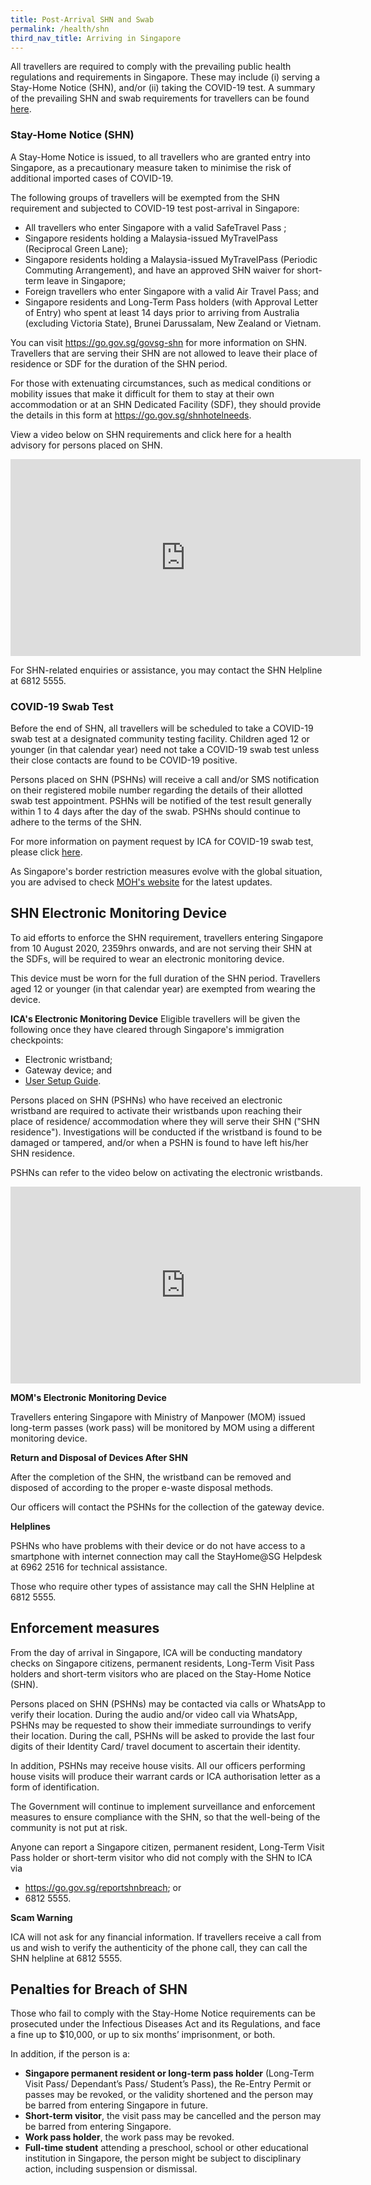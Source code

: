 ```yaml
---
title: Post-Arrival SHN and Swab
permalink: /health/shn
third_nav_title: Arriving in Singapore
---
```

All travellers are required to comply with the prevailing public health regulations and requirements in Singapore. These may include (i) serving a Stay-Home Notice (SHN), and/or (ii) taking the COVID-19 test. A summary of the prevailing SHN and swab requirements for travellers can be found [here](/files/SHN-and-swab-summary-161020.pdf).

### Stay-Home Notice (SHN)

A Stay-Home Notice is issued, to all travellers who are granted entry into Singapore, as a precautionary measure taken to minimise the risk of additional imported cases of COVID-19.

The following groups of travellers will be exempted from the SHN requirement and subjected to COVID-19 test post-arrival in Singapore:

- All travellers who enter Singapore with a valid SafeTravel Pass ;
- Singapore residents holding a Malaysia-issued MyTravelPass (Reciprocal Green Lane);
- Singapore residents holding a Malaysia-issued MyTravelPass (Periodic Commuting Arrangement), and have an approved SHN waiver for short-term leave in Singapore;
- Foreign travellers who enter Singapore with a valid Air Travel Pass; and
- Singapore residents and Long-Term Pass holders (with Approval Letter of Entry) who spent at least 14 days prior to arriving from Australia (excluding Victoria State), Brunei Darussalam, New Zealand or Vietnam.

You can visit <https://go.gov.sg/govsg-shn> for more information on SHN. Travellers that are serving their SHN are not allowed to leave their place of residence or SDF for the duration of the SHN period.

For those with extenuating circumstances, such as medical conditions or mobility issues that make it difficult for them to stay at their own accommodation or at an SHN Dedicated Facility (SDF), they should provide the details in this form at <https://go.gov.sg/shnhotelneeds>.

View a video below on SHN requirements and click here for a health advisory for persons placed on SHN.

<iframe width="560" height="315" src="https://www.youtube.com/embed/6cgI5bfHpQ4" frameborder="0" allow="accelerometer; autoplay; clipboard-write; encrypted-media; gyroscope; picture-in-picture" allowfullscreen></iframe>

For SHN-related enquiries or assistance, you may contact the SHN Helpline at 6812 5555.

### COVID-19 Swab Test

Before the end of SHN, all travellers will be scheduled to take a COVID-19 swab test at a designated community testing facility. Children aged 12 or younger (in that calendar year) need not take a COVID-19 swab test unless their close contacts are found to be COVID-19 positive.

Persons placed on SHN (PSHNs) will receive a call and/or SMS notification on their registered mobile number regarding the details of their allotted swab test appointment. PSHNs will be notified of the test result generally within 1 to 4 days after the day of the swab. PSHNs should continue to adhere to the terms of the SHN.

For more information on payment request by ICA for COVID-19 swab test, please click [here](https://www.ica.gov.sg/covid-19/shn).

As Singapore's border restriction measures evolve with the global situation, you are advised to check [MOH's website](https://www.moh.gov.sg/covid-19) for the latest updates.

## SHN Electronic Monitoring Device

To aid efforts to enforce the SHN requirement, travellers entering Singapore from 10 August 2020, 2359hrs onwards, and are not serving their SHN at the SDFs, will be required to wear an electronic monitoring device.

This device must be worn for the full duration of the SHN period. Travellers aged 12 or younger (in that calendar year) are exempted from wearing the device.

**ICA's Electronic Monitoring Device**
Eligible travellers will be given the following once they have cleared through Singapore's immigration checkpoints:

- Electronic wristband;
- Gateway device; and
- [User Setup Guide](https://www.ica.gov.sg/docs/default-source/ica/covid-19/stayhomesg-user-setup-guide.pdf).

Persons placed on SHN (PSHNs) who have received an electronic wristband are required to activate their wristbands upon reaching their place of residence/ accommodation where they will serve their SHN ("SHN residence"). Investigations will be conducted if the wristband is found to be damaged or tampered, and/or when a PSHN is found to have left his/her SHN residence. 

PSHNs can refer to the video below on activating the electronic wristbands.

<iframe width="560" height="315" src="https://www.youtube.com/embed/zKhawlenncA" frameborder="0" allow="accelerometer; autoplay; clipboard-write; encrypted-media; gyroscope; picture-in-picture" allowfullscreen></iframe>

**MOM's Electronic Monitoring Device**

Travellers entering Singapore with Ministry of Manpower (MOM) issued long-term passes (work pass) will be monitored by MOM using a different monitoring device.

**Return and Disposal of Devices After SHN**

After the completion of the SHN, the wristband can be removed and disposed of according to the proper e-waste disposal methods. 

Our officers will contact the PSHNs for the collection of the gateway device.

**Helplines**

PSHNs who have problems with their device or do not have access to a smartphone with internet connection may call the StayHome@SG Helpdesk at 6962 2516 for technical assistance.

Those who require other types of assistance may call the SHN Helpline at 6812 5555.

## Enforcement measures

From the day of arrival in Singapore, ICA will be conducting mandatory checks on Singapore citizens, permanent residents, Long-Term Visit Pass holders and short-term visitors who are placed on the Stay-Home Notice (SHN).

Persons placed on SHN (PSHNs) may be contacted via calls or WhatsApp to verify their location. During the audio and/or video call via WhatsApp, PSHNs may be requested to show their immediate surroundings to verify their location. During the call, PSHNs will be asked to provide the last four digits of their Identity Card/ travel document to ascertain their identity.

In addition, PSHNs may receive house visits. All our officers performing house visits will produce their warrant cards or ICA authorisation letter as a form of identification.

The Government will continue to implement surveillance and enforcement measures to ensure compliance with the SHN, so that the well-being of the community is not put at risk.

Anyone can report a Singapore citizen, permanent resident, Long-Term Visit Pass holder or short-term visitor who did not comply with the SHN to ICA via
- <https://go.gov.sg/reportshnbreach>; or
- 6812 5555.

**Scam Warning**

ICA will not ask for any financial information. If travellers receive a call from us and wish to verify the authenticity of the phone call, they can call the SHN helpline at 6812 5555.

## Penalties for Breach of SHN

Those who fail to comply with the Stay-Home Notice requirements can be prosecuted under the Infectious Diseases Act and its Regulations, and face a fine up to $10,000, or up to six months’ imprisonment, or both.

In addition, if the person is a:

- **Singapore permanent resident or long-term pass holder** (Long-Term Visit Pass/ Dependant’s Pass/ Student’s Pass), the Re-Entry Permit or passes may be revoked, or the validity shortened and the person may be barred from entering Singapore in future.
- **Short-term visitor**, the visit pass may be cancelled and the person may be barred from entering Singapore.
- **Work pass holder**, the work pass may be revoked.
- **Full-time student** attending a preschool, school or other educational institution in Singapore, the person might be subject to disciplinary action, including suspension or dismissal.
